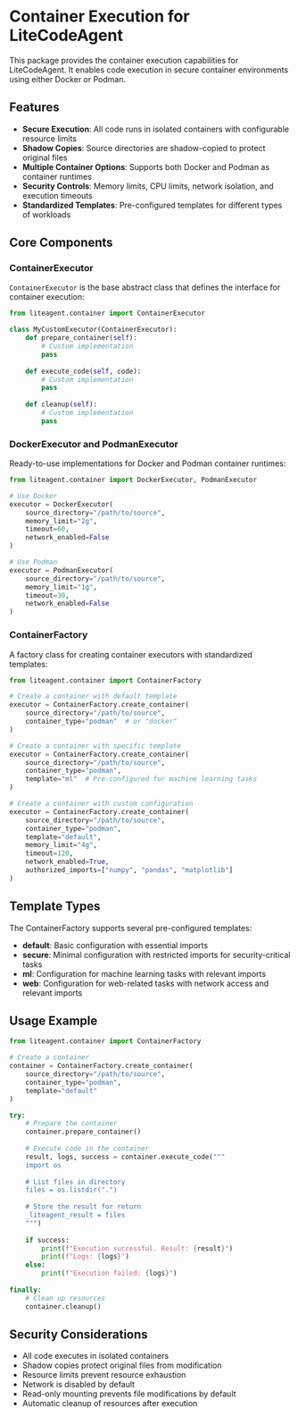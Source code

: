 # Container Execution for LiteCodeAgent

This package provides the container execution capabilities for LiteCodeAgent. It enables code execution in secure container environments using either Docker or Podman.

## Features

- **Secure Execution**: All code runs in isolated containers with configurable resource limits
- **Shadow Copies**: Source directories are shadow-copied to protect original files
- **Multiple Container Options**: Supports both Docker and Podman as container runtimes
- **Security Controls**: Memory limits, CPU limits, network isolation, and execution timeouts
- **Standardized Templates**: Pre-configured templates for different types of workloads

## Core Components

### ContainerExecutor

`ContainerExecutor` is the base abstract class that defines the interface for container execution:

```python
from liteagent.container import ContainerExecutor

class MyCustomExecutor(ContainerExecutor):
    def prepare_container(self):
        # Custom implementation
        pass
        
    def execute_code(self, code):
        # Custom implementation
        pass
        
    def cleanup(self):
        # Custom implementation
        pass
```

### DockerExecutor and PodmanExecutor

Ready-to-use implementations for Docker and Podman container runtimes:

```python
from liteagent.container import DockerExecutor, PodmanExecutor

# Use Docker
executor = DockerExecutor(
    source_directory="/path/to/source",
    memory_limit="2g",
    timeout=60,
    network_enabled=False
)

# Use Podman
executor = PodmanExecutor(
    source_directory="/path/to/source",
    memory_limit="1g",
    timeout=30,
    network_enabled=False
)
```

### ContainerFactory

A factory class for creating container executors with standardized templates:

```python
from liteagent.container import ContainerFactory

# Create a container with default template
executor = ContainerFactory.create_container(
    source_directory="/path/to/source",
    container_type="podman"  # or "docker"
)

# Create a container with specific template
executor = ContainerFactory.create_container(
    source_directory="/path/to/source",
    container_type="podman",
    template="ml"  # Pre-configured for machine learning tasks
)

# Create a container with custom configuration
executor = ContainerFactory.create_container(
    source_directory="/path/to/source",
    container_type="podman",
    template="default",
    memory_limit="4g",
    timeout=120,
    network_enabled=True,
    authorized_imports=["numpy", "pandas", "matplotlib"]
)
```

## Template Types

The ContainerFactory supports several pre-configured templates:

- **default**: Basic configuration with essential imports
- **secure**: Minimal configuration with restricted imports for security-critical tasks
- **ml**: Configuration for machine learning tasks with relevant imports
- **web**: Configuration for web-related tasks with network access and relevant imports

## Usage Example

```python
from liteagent.container import ContainerFactory

# Create a container
container = ContainerFactory.create_container(
    source_directory="/path/to/source",
    container_type="podman",
    template="default"
)

try:
    # Prepare the container
    container.prepare_container()
    
    # Execute code in the container
    result, logs, success = container.execute_code("""
    import os
    
    # List files in directory
    files = os.listdir(".")
    
    # Store the result for return
    _liteagent_result = files
    """)
    
    if success:
        print(f"Execution successful. Result: {result}")
        print(f"Logs: {logs}")
    else:
        print(f"Execution failed: {logs}")
        
finally:
    # Clean up resources
    container.cleanup()
```

## Security Considerations

- All code executes in isolated containers
- Shadow copies protect original files from modification
- Resource limits prevent resource exhaustion
- Network is disabled by default
- Read-only mounting prevents file modifications by default
- Automatic cleanup of resources after execution